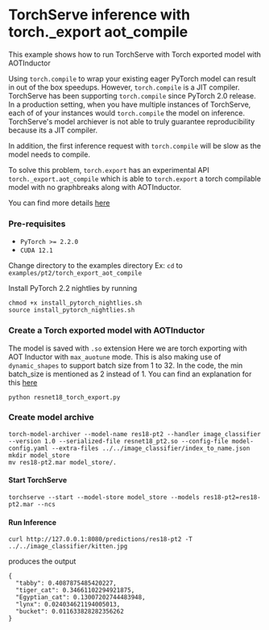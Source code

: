 # TorchServe inference with torch._export aot_compile

This example shows how to run TorchServe with Torch exported model with AOTInductor

Using `torch.compile` to wrap your existing eager PyTorch model can result in out of the box speedups. However, `torch.compile` is a JIT compiler. TorchServe has been supporting `torch.compile` since PyTorch 2.0 release. In a production setting, when you have multiple instances of TorchServe, each of of your instances would `torch.compile` the model on inference. TorchServe's model archiever is not able to truly guarantee reproducibility because its a JIT compiler.

In addition, the first inference request with `torch.compile` will be slow as the model needs to compile.

To solve this problem, `torch.export` has an experimental API `torch._export.aot_compile` which is able to `torch.export` a torch compilable model with no graphbreaks along with AOTInductor.

You can find more details [here](https://pytorch.org/docs/main/torch.compiler_aot_inductor.html)



### Pre-requisites

- `PyTorch >= 2.2.0`
- `CUDA 12.1`

Change directory to the examples directory
Ex:  `cd` to `examples/pt2/torch_export_aot_compile`

Install PyTorch 2.2 nightlies by running
```
chmod +x install_pytorch_nightlies.sh
source install_pytorch_nightlies.sh
```

### Create a Torch exported model with AOTInductor

The model is saved with `.so` extension
Here we are torch exporting with AOT Inductor with `max_auotune` mode.
This is also making use of `dynamic_shapes` to support batch size from 1 to 32.
In the code, the min batch_size is mentioned as 2 instead of 1. You can find an explanation for this [here](https://pytorch.org/docs/main/export.html#expressing-dynamism)

```
python resnet18_torch_export.py
```

### Create model archive

```
torch-model-archiver --model-name res18-pt2 --handler image_classifier --version 1.0 --serialized-file resnet18_pt2.so --config-file model-config.yaml --extra-files ../../image_classifier/index_to_name.json
mkdir model_store
mv res18-pt2.mar model_store/.
```

#### Start TorchServe
```
torchserve --start --model-store model_store --models res18-pt2=res18-pt2.mar --ncs
```

#### Run Inference

```
curl http://127.0.0.1:8080/predictions/res18-pt2 -T ../../image_classifier/kitten.jpg
```

produces the output

```
{
  "tabby": 0.4087875485420227,
  "tiger_cat": 0.34661102294921875,
  "Egyptian_cat": 0.13007202744483948,
  "lynx": 0.024034621194005013,
  "bucket": 0.011633828282356262
}
```
